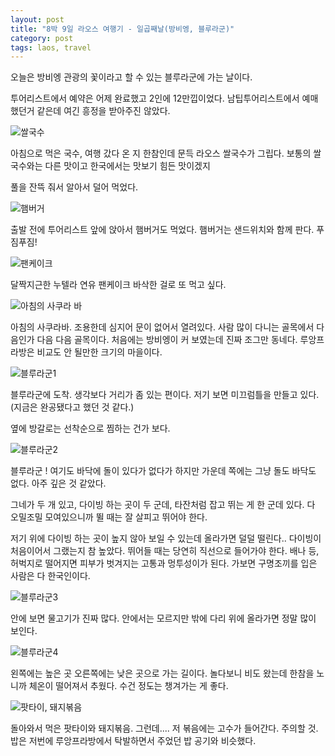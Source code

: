 ```yaml
---
layout: post
title: "8박 9일 라오스 여행기 - 일곱째날(방비엥, 블루라군)"
category: post
tags: laos, travel
---
```


오늘은 방비엥 관광의 꽃이라고 할 수 있는 블루라군에 가는 날이다.

투어리스트에서 예약은 어제 완료했고 2인에 12만낍이었다. 남팁투어리스트에서 예매했던거 같은데 여긴 흥정을 받아주진 않았다.

![쌀국수](/images/2015-10-06/laos07-01.jpg)


아침으로 먹은 국수, 여행 갔다 온 지 한참인데 문득 라오스 쌀국수가 그립다. 보통의 쌀국수와는 다른 맛이고 한국에서는 맛보기 힘든 맛이겠지

풀을 잔뜩 줘서 알아서 덜어 먹었다.

![햄버거](/images/2015-10-06/laos07-02.jpg)

출발 전에 투어리스트 앞에 앉아서 햄버거도 먹었다. 햄버거는 샌드위치와 함께 판다. 푸짐푸짐!

![팬케이크](/images/2015-10-06/laos07-03.jpg)


달짝지근한 누텔라 연유 팬케이크 바삭한 걸로 또 먹고 싶다.

![아침의 사쿠라 바](/images/2015-10-06/laos07-04.jpg)


아침의 사쿠라바. 조용한데 심지어 문이 없어서 열려있다. 사람 많이 다니는 골목에서 다음인가 다음 다음 골목이다. 처음에는 방비엥이 커 보였는데 진짜 조그만 동네다. 루앙프라방은 비교도 안 될만한 크기의 마을이다.

![블루라군1](/images/2015-10-06/laos07-05.jpg)

블루라군에 도착. 생각보다 거리가 좀 있는 편이다. 저기 보면 미끄럼틀을 만들고 있다. (지금은 완공됐다고 했던 것 같다.)

옆에 방갈로는 선착순으로 찜하는 건가 보다.

![블루라군2](/images/2015-10-06/laos07-06.jpg)

블루라군 ! 여기도 바닥에 돌이 있다가 없다가 하지만 가운데 쪽에는 그냥 돌도 바닥도 없다. 아주 깊은 것 같았다.

그네가 두 개 있고, 다이빙 하는 곳이 두 군데, 타잔처럼 잡고 뛰는 게 한 군데 있다. 다 오밀조밀 모여있으니까 뛸 때는 잘 살피고 뛰어야 한다.

저기 위에 다이빙 하는 곳이 높지 않아 보일 수 있는데 올라가면 덜덜 떨린다.. 다이빙이 처음이어서 그랬는지 참 높았다. 뛰어들 때는 당연히 직선으로 들어가야 한다. 배나 등, 허벅지로 떨어지면 피부가 벗겨지는 고통과 멍투성이가 된다. 가보면 구명조끼를 입은 사람은 다 한국인이다.

![블루라군3](/images/2015-10-06/laos07-07.jpg)


안에 보면 물고기가 진짜 많다. 안에서는 모르지만 밖에 다리 위에 올라가면 정말 많이 보인다.

![블루라군4](/images/2015-10-06/laos07-08.jpg)


왼쪽에는 높은 곳 오른쪽에는 낮은 곳으로 가는 길이다. 놀다보니 비도 왔는데 한참을 노니까 체온이 떨어져서 추웠다. 수건 정도는 챙겨가는 게 좋다.

![팟타이, 돼지볶음](/images/2015-10-06/laos07-09.jpg)

돌아와서 먹은 팟타이와 돼지볶음. 그런데.... 저 볶음에는 고수가 들어간다. 주의할 것. 밥은 저번에 루앙프라방에서 탁발하면서 주었던 밥 공기와 비슷했다.
